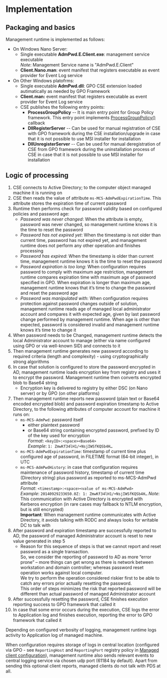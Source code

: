﻿# Implementation
## Packaging and basics
Management runtime is implemented as follows:
* On Windows Nano Server:
  * Single executable **AdmPwd.E.Client.exe**: management service executable  
  *Note*: Management Service name is "AdmPwd.E.Client"
  * **Client.Nano.man**: event manifest that registers executable as event provider for Event Log service
* On Other Windows platofrms:
  * Single executable **AdmPwd.dll**: GPO CSE extension loaded autimatically as needed by GPO Framework
  * **Client.man:** event manifest that registers executable as event provider for Event Log service
  * CSE publishes the following entry points:
    * **ProcessGroupPolicy** -- It is main entry point for Group Policy framework. This entry point implements <a href="http://msdn.microsoft.com/en-us/library/aa374377.aspx" target="_blank" rel="noopener noreferrer">ProcessGroupPolicy()</a> callback
 	* **DllRegisterServer** -- Can be used for manual registration of CSE with GPO framework during the CSE installation/upgrade in case that it is not possible to use MSI installer for installation
 	* **DllUnregisterServer** -- Can be used for manual deregistration of CSE from GPO framework during the uninstallation process of CSE in case that it is not possible to use MSI installer for installation

## Logic of processing

1. CSE connects to Active Directory; to the computer object managed machine it is running on
2. CSE then reads the value of attribute `ms-MCS-AdmPwdExpirationTime`. This attribute stores the expiration time of current password  
3. Runtime then performs check for password validity based on configured policies and password age:  
    * *Password was never changed*: When the attribute is empty, password was never changed, so management runtime knows it is the time to reset the password  
 	* *Password has not expired yet*: When the timestamp is not older than current time, password has not expired yet, and management runtime does not perform any other operation and finishes processing  
 	* *Password has expired*: When the timestamp is older than current time, management runtime knows it is the time to reset the password  
    * *Password expiration is too long*: When configuration requires password to comply with maximum age restriction, management runtime compares expiration time with maximum age of password specified in GPO. When expiration is longer than maximum age, management runtime knows that it’s time to change the password and reset the password age  
    * *Password was manipulated with*: When configuration requires protection against password changes outside of solution, management runtime reads age of managed local administrator account and compares it with expected age, given by last password change performed by management runtime. When age is other than expected, password is considered invalid and management runtime knows it’s time to change it
4. When password needs to be Changed, management runtime detects the local Administrator account to manage (either via name configured using GPO or via well-known SID) and connects to it  
5. Then management runtime generates new password according to required criteria (length and complexity) - using cryptographically strong algorithms
6. In case that solution is configured to store the password encrypted in AD, management runtime loads encryption key from registry and uses it to encrypt the password. Management runtime then converts encrypted blob to Base64 string
   * Encryption key is delivered to registry by either DSC (on Nano server) or by GPO (on other platforms)
7. Then management runtime reports new password (plain text or Base64 encoded encrypted blob) and password expiration timestamp to Active Directory, to the following attributes of computer account for machine it runs on:
   * `ms-MCS-AdmPwd`: password itself
     * either plaintext password
     * or Base64 string containing encrypted password, prefixed by ID of the key used for encryption  
    *Format*: `<keyID>:<space><Base64>`  
    *Example*: `1: ZmwKf34lH1/+NsjIWSfKQSb4H…`  
    * `ms-MCS-AdmPwdExpirationTime`: timestamp of current time plus configured age of password, in FILETIME format (64-bit integer), in UTC  
 	* `ms-MCS-AdmPwdHistory`: in case that configuration requires maintenance of password history, timestamp of current time (Directory string) plus password as reported to ms-MCS-AdmPwd attribute  
    *Format*: `<timestamp>:<space><value of ms-MCS-AdmPwd>`  
    *Example*: `20140929233650.0Z: 1: ZmwKf34lH1/+NsjIWSfKQSb4H…`
 	*Note*: This communication with Active Directory is encrypted with Kerberos encryption (in rare cases may fallback to NTLM encryption, but is still encrypted)  
      **Important**: When management runtime communicates with Active Directory, it avoids talking with RODC and always looks for writable DC to talk with
8. After password and expiration timestamp are successfully reported to AD, the password of managed Administrator account is reset to new value generated in step 5  
    * Reason for this sequence of steps is that we cannot report and reset password as a single transaction.  
    So, we consider the reporting of password to AD as more “error prone” – more things can get wrong as there is network between workstation and domain controller; whereas password reset operation works against local computer.  
    We try to perform the operation considered riskier first to be able to catch any errors prior actually resetting the password.  
    This order of steps minimizes the risk that reported password will be different than actual password of managed Administrator account
9. After successfully resetting the password, CSE finishes execution reporting success to GPO framework that called it
10. In case that some error occurs during the execution, CSE logs the error to Application log and finishes execution, reporting the error to GPO framework that called it</li>

Depending on configured verbosity of logging, management runtime logs activity to Application log of managed machine.  

When configuration requires storage of logs in central location (configured via GPO - see ```ReportingHost``` and ```ReportingPort``` registry policy in [Managed client configuration](Configuration.md)), management runtime also sends relevant events to central logging service via chosen udp port (61184 by default). Apart from sending this optional client reports, managed clients do not talk with PDS at all.
